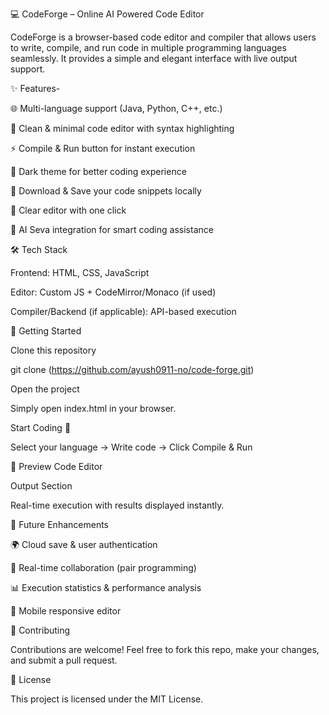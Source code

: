 💻 CodeForge – Online AI Powered Code Editor

CodeForge is a browser-based code editor and compiler that allows users to write, compile, and run code in multiple programming languages seamlessly. It provides a simple and elegant interface with live output support.

✨ Features-

🌐 Multi-language support (Java, Python, C++, etc.)

📝 Clean & minimal code editor with syntax highlighting

⚡ Compile & Run button for instant execution

🎨 Dark theme for better coding experience

💾 Download & Save your code snippets locally

🧹 Clear editor with one click

🤖 AI Seva integration for smart coding assistance

🛠️ Tech Stack

Frontend: HTML, CSS, JavaScript

Editor: Custom JS + CodeMirror/Monaco (if used)

Compiler/Backend (if applicable): API-based execution


🚀 Getting Started

Clone this repository

git clone (https://github.com/ayush0911-no/code-forge.git)


Open the project

Simply open index.html in your browser.

Start Coding 🎉

Select your language → Write code → Click Compile & Run

📸 Preview
Code Editor

Output Section

Real-time execution with results displayed instantly.

📌 Future Enhancements

🌍 Cloud save & user authentication

🔗 Real-time collaboration (pair programming)

📊 Execution statistics & performance analysis

📱 Mobile responsive editor

🤝 Contributing

Contributions are welcome! Feel free to fork this repo, make your changes, and submit a pull request.

📜 License

This project is licensed under the MIT License.

